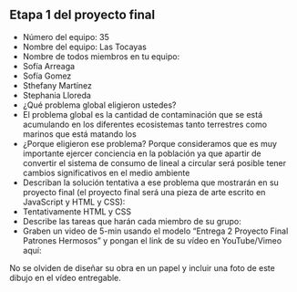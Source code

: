 ## Etapa 1 del proyecto final

- Número del equipo: 35
- Nombre del equipo: Las Tocayas
- Nombre de todos miembros en tu equipo:
- Sofía Arreaga
- Sofía Gomez
- Sthefany Martínez
- Stephania Lloreda
- ¿Qué problema global eligieron ustedes?
- El problema global es la cantidad de contaminación que se está acumulando en los diferentes ecosistemas tanto terrestres como marinos que está matando los 
- ¿Porque eligieron ese problema? Porque consideramos que es muy importante ejercer conciencia en la población ya que apartir de convertir el sistema de consumo de lineal a circular será posible tener cambios significativos en el medio ambiente
- Describan la solución tentativa a ese problema que mostrarán en su proyecto final (el proyecto final será una pieza de arte escrito en JavaScript y HTML y CSS): 
- Tentativamente HTML y CSS
- Describe las tareas que harán cada miembro de su grupo:
- Graben un video de 5-min usando el modelo “Entrega 2 Proyecto Final Patrones Hermosos” y pongan el link de su vídeo en YouTube/Vimeo aquí:

No se olviden de diseñar su obra en un papel y incluir una foto de este dibujo en el vídeo entregable.
